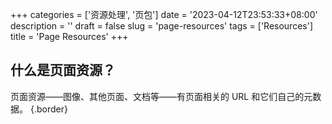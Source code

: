 +++
categories = ['资源处理', '页包']
date = '2023-04-12T23:53:33+08:00'
description = ''
draft = false
slug = 'page-resources'
tags = ['Resources']
title = 'Page Resources'
+++

## 什么是页面资源？

页面资源——图像、其他页面、文档等——有页面相关的 URL 和它们自己的元数据。
{.border}
